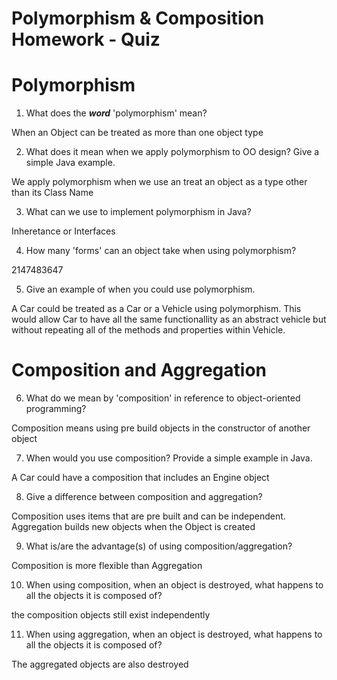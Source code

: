# Polymorphism & Composition Homework - Quiz

# Polymorphism

1. What does the ___word___ 'polymorphism' mean?

When an Object can be treated as more than one object type

2. What does it mean when we apply polymorphism to OO design? Give a simple Java example.

We apply polymorphism when we use an treat an object as a type other than its Class Name

3. What can we use to implement polymorphism in Java?

Inheretance or Interfaces

4. How many 'forms' can an object take when using polymorphism?

2147483647

5. Give an example of when you could use polymorphism.

A Car could be treated as a Car or a Vehicle using polymorphism.
This would allow Car to have all the same functionallity as an abstract vehicle but without repeating all of the methods and properties within Vehicle.



# Composition and Aggregation

6. What do we mean by 'composition' in reference to object-oriented programming?

Composition means using pre build objects in the constructor of another object

7. When would you use composition? Provide a simple example in Java.

A Car could have a composition that includes an Engine object

8. Give a difference between composition and aggregation?

Composition uses items that are pre built and can be independent.
Aggregation builds new objects when the Object is created

9. What is/are the advantage(s) of using composition/aggregation?

Composition is more flexible than Aggregation



10. When using composition, when an object is destroyed, what happens to all the objects it is composed of?

the composition objects still exist independently 

11. When using aggregation, when an object is destroyed, what happens to all the objects it is composed of?

The aggregated objects are also destroyed
